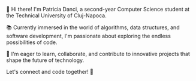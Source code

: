 👋 Hi there! I'm Patricia Danci, a second-year Computer Science student at the Technical University of Cluj-Napoca.

📚 Currently immersed in the world of algorithms, data structures, and software development, I'm passionate about exploring the endless possibilities of code.

🌱 I'm eager to learn, collaborate, and contribute to innovative projects that shape the future of technology.

Let's connect and code together! 🚀
